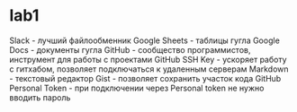 # lab1
Slack - лучший файлообменник
Google Sheets - таблицы гугла
Google Docs - документы гугла
GitHub - сообщество программистов, инструмент для работы с проектами
GitHub SSH Key - ускоряет работу с гитхабом, позволяет подключаться к удаленным серверам
Markdown - текстовый редактор
Gist - позволяет сохранить участок кода
GitHub Personal Token - при подключении через Personal token не нужно вводить пароль
